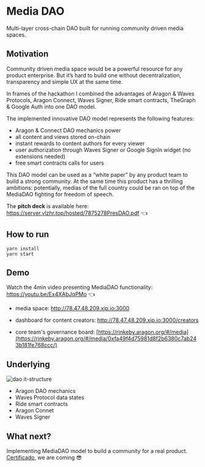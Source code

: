 # Media DAO

Multi-layer cross-chain DAO built for running community driven media spaces.

## Motivation

Community driven media space would be a powerful resource for any product enterprise. But it’s hard to build one without decentralization, transparency and simple UX at the same time.

In frames of the hackathon I combined the advantages of Aragon & Waves Protocols, Aragon Connect, Waves Signer, Ride smart contracts, TheGraph & Google Auth into one DAO model.

The implemented innovative DAO model represents the following features:

- Aragon & Connect DAO mechanics power
- all content and views stored on-chain
- instant rewards to content authors for every viewer
- user authorization through Waves Signer or Google SignIn widget (no extensions needed)
- free smart contracts calls for users

This DAO model can be used as a “white paper” by any product team to build a strong community. At the same time this product has a thrilling ambitions: potentially, medias of the full country could be ran on top of the MediaDAO fighting for freedom of speech.

The **pitch deck** is available here: https://server.vlzhr.top/hosted/7875278PresDAO.pdf 👈

## How to run

```
yarn install
yarn start
```

## Demo

Watch the 4min video presenting MediaDAO functionality: https://youtu.be/Ex4XAbJqPMo 👈

- media space: http://78.47.48.209.xip.io:3000

- dashboard for content creators: http://78.47.48.209.xip.io:3000/creators

- core team's governance board: [https://rinkeby.aragon.org/#/media](https://rinkeby.aragon.org/#/media/0xfa49f4d75981d8f2b6380c7ab243b181fe768ccc/) 

## Underlying

![dao it-structure](https://server.vlzhr.top/hosted/8350098dao.png)

- Aragon DAO mechanics
- Waves Protocol data states
- Ride smart contracts
- Aragon Connet
- Waves Signer

## What next?

Implementing MediaDAO model to build a community for a real product. [Certificado](https://certificado.one), we are coming 😎
